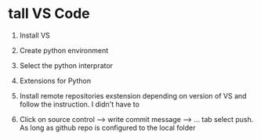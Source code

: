 # tall VS Code

1. Install VS 

2. Create python environment  

3. Select the python interprator  

4. Extensions for Python 

5. Install remote repositories exstension depending on version of VS and follow the instruction. I didn't have to

6. Click on source control --> write commit message --> ... tab select push. As long as github repo is configured to the local folder 

